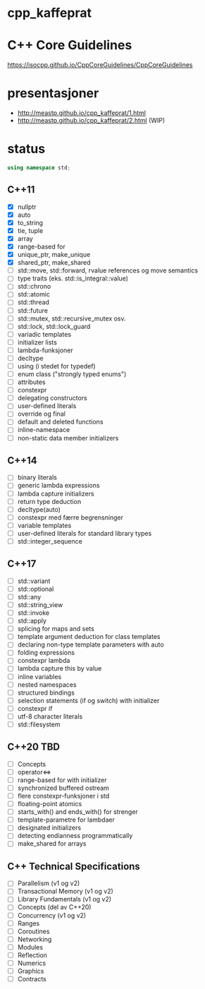 # cpp_kaffeprat

# C++ Core Guidelines

https://isocpp.github.io/CppCoreGuidelines/CppCoreGuidelines

# presentasjoner

- http://meastp.github.io/cpp_kaffeprat/1.html
- http://meastp.github.io/cpp_kaffeprat/2.html (WIP)

# status

```cpp
using namespace std;
```
## C++11
 - [x] nullptr
 - [x] auto
 - [x] to_string
 - [x] tie, tuple
 - [x] array
 - [x] range-based for
 - [x] unique_ptr, make_unique
 - [x] shared_ptr, make_shared
 - [ ] std::move, std::forward, rvalue references og move semantics
 - [ ] type traits (eks. std::is_integral<int>::value)
 - [ ] std::chrono
 - [ ] std::atomic
 - [ ] std::thread
 - [ ] std::future
 - [ ] std::mutex, std::recursive_mutex osv.
 - [ ] std::lock, std::lock_guard
 - [ ] variadic templates
 - [ ] initializer lists
 - [ ] lambda-funksjoner
 - [ ] decltype
 - [ ] using (i stedet for typedef)
 - [ ] enum class ("strongly typed enums")
 - [ ] attributes
 - [ ] constexpr
 - [ ] delegating constructors
 - [ ] user-defined literals
 - [ ] override og final
 - [ ] default and deleted functions
 - [ ] inline-namespace
 - [ ] non-static data member initializers

## C++14
 - [ ] binary literals
 - [ ] generic lambda expressions
 - [ ] lambda capture initializers
 - [ ] return type deduction
 - [ ] decltype(auto)
 - [ ] constexpr med færre begrensninger
 - [ ] variable templates
 - [ ] user-defined literals for standard library types
 - [ ] std::integer_sequence

## C++17
 - [ ] std::variant
 - [ ] std::optional
 - [ ] std::any
 - [ ] std::string_view
 - [ ] std::invoke
 - [ ] std::apply
 - [ ] splicing for maps and sets
 - [ ] template argument deduction for class templates
 - [ ] declaring non-type template parameters with auto
 - [ ] folding expressions
 - [ ] constexpr lambda
 - [ ] lambda capture this by value
 - [ ] inline variables
 - [ ] nested namespaces
 - [ ] structured bindings
 - [ ] selection statements (if og switch) with initializer
 - [ ] constexpr if
 - [ ] utf-8 character literals
 - [ ] std::filesystem

## C++20 TBD
 - [ ] Concepts
 - [ ] operator<=>
 - [ ] range-based for with initializer
 - [ ] synchronized buffered ostream
 - [ ] flere constexpr-funksjoner i std
 - [ ] floating-point atomics
 - [ ] starts_with() and ends_with() for strenger
 - [ ] template-parametre for lambdaer
 - [ ] designated initializers
 - [ ] detecting endianness programmatically
 - [ ] make_shared for arrays

## C++ Technical Specifications
 - [ ] Parallelism (v1 og v2)
 - [ ] Transactional Memory (v1 og v2)
 - [ ] Library Fundamentals (v1 og v2)
 - [ ] Concepts (del av C++20)
 - [ ] Concurrency (v1 og v2)
 - [ ] Ranges
 - [ ] Coroutines
 - [ ] Networking
 - [ ] Modules
 - [ ] Reflection
 - [ ] Numerics
 - [ ] Graphics
 - [ ] Contracts
